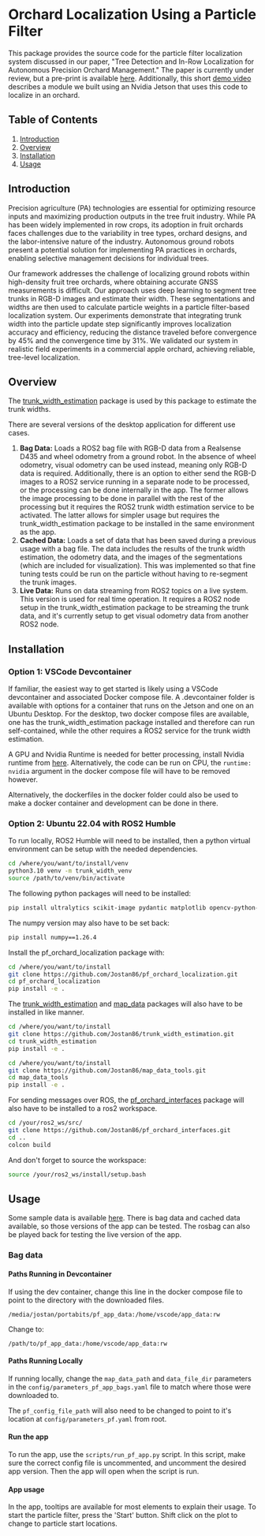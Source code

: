 # Orchard Localization Using a Particle Filter
This package provides the source code for the particle filter localization system discussed in our paper, "Tree Detection and In-Row Localization for Autonomous Precision Orchard Management." The paper is currently under review, but a pre-print is available [here](https://1drv.ms/b/s!AhPJ6XcTEu5umd0A4t0iqxyoTPey4A?e=BG1mKW). Additionally, this short [demo video](https://www.youtube.com/watch?v=VH3EroQQkak) describes a module we built using an Nvidia Jetson that uses this code to localize in an orchard.

## Table of Contents
1. [Introduction](#introduction)
2. [Overview](#overview)
3. [Installation](#installation)
4. [Usage](#usage)
<!-- 5. [Configuration](#configuration) -->
<!-- 6. [Examples](#examples) -->
<!-- 7. [License](#license) -->
<!-- 8. [Contact](#contact) -->

## Introduction
Precision agriculture (PA) technologies are essential for optimizing resource inputs and maximizing production outputs in the tree fruit industry. While PA has been widely implemented in row crops, its adoption in fruit orchards faces challenges due to the variability in tree types, orchard designs, and the labor-intensive nature of the industry. Autonomous ground robots present a potential solution for implementing PA practices in orchards, enabling selective management decisions for individual trees.

Our framework addresses the challenge of localizing ground robots within high-density fruit tree orchards, where obtaining accurate GNSS measurements is difficult. Our approach uses deep learning to segment tree trunks in RGB-D images and estimate their width. These segmentations and widths are then used to calculate particle weights in a particle filter-based localization system. Our experiments demonstrate that integrating trunk width into the particle update step significantly improves localization accuracy and efficiency, reducing the distance traveled before convergence by 45% and the convergence time by 31%. We validated our system in realistic field experiments in a commercial apple orchard, achieving reliable, tree-level localization.

## Overview 

The [trunk_width_estimation](https://github.com/Jostan86/trunk_width_estimation) package is used by this package to estimate the trunk widths.

There are several versions of the desktop application for different use cases. 

1. **Bag Data:** Loads a ROS2 bag file with RGB-D data from a Realsense D435 and wheel odometry from a ground robot. In the absence of wheel odometry, visual odometry can be used instead, meaning only RGB-D data is required. Additionally, there is an option to either send the RGB-D images to a ROS2 service running in a separate node to be processed, or the processing can be done internally in the app. The former allows the image processing to be done in parallel with the rest
of the processing but it requires the ROS2 trunk width estimation service to be activated. The latter allows for simpler usage but requires the trunk_width_estimation package to be installed in the same environment as the app.
2. **Cached Data:** Loads a set of data that has been saved during a previous usage with a bag file. The data includes the results of the trunk width estimation, the odometry data, and the images of the segmentations (which are included 
for visualization). This was implemented so that fine tuning tests could be run on the particle without having to re-segment the trunk images.
3. **Live Data:** Runs on data streaming from ROS2 topics on a live system. This version is used for real time operation. It requires a ROS2 node setup in the trunk_width_estimation package to be streaming the trunk data, and it's currently
setup to get visual odometry data from another ROS2 node.

## Installation 

### Option 1: VSCode Devcontainer
If familiar, the easiest way to get started is likely using a VSCode devcontainer and associated Docker compose file. A .devcontainer folder is available with options for a container that runs on the Jetson and one on an Ubuntu Desktop. For the desktop, two docker compose files are available, one has the trunk_width_estimation package installed and therefore can run self-contained, while the other requires a ROS2 service for the trunk width estimation.

A GPU and Nvidia Runtime is needed for better processing, install Nvidia runtime from [here](https://docs.nvidia.com/datacenter/cloud-native/container-toolkit/latest/install-guide.html). Alternatively, the code can be run on CPU, the ```runtime: nvidia``` argument in the docker compose file will have to be removed however.

Alternatively, the dockerfiles in the docker folder could also be used to make a docker container and development can be done in there. 
### Option 2: Ubuntu 22.04 with ROS2 Humble
To run locally, ROS2 Humble will need to be installed, then a python virtual environment can be setup with the needed dependencies. 

```bash
cd /where/you/want/to/install/venv
python3.10 venv -m trunk_width_venv
source /path/to/venv/bin/activate
```

The following python packages will need to be installed:

```bash
pip install ultralytics scikit-image pydantic matplotlib opencv-python-headless pyqt5 pyqtgraph scipy scikit-image rosbags utm 
```

The numpy version may also have to be set back:
```bash
pip install numpy==1.26.4
```

Install the pf_orchard_localization package with:
```bash
cd /where/you/want/to/install
git clone https://github.com/Jostan86/pf_orchard_localization.git
cd pf_orchard_localization
pip install -e .
```

The [trunk_width_estimation](https://github.com/Jostan86/trunk_width_estimation) and [map_data](https://github.com/Jostan86/map_data_tools) packages will also have to be installed in like manner.
```bash
cd /where/you/want/to/install
git clone https://github.com/Jostan86/trunk_width_estimation.git
cd trunk_width_estimation
pip install -e .
```
```bash
cd /where/you/want/to/install
git clone https://github.com/Jostan86/map_data_tools.git
cd map_data_tools
pip install -e .
```
For sending messages over ROS, the [pf_orchard_interfaces](https://github.com/Jostan86/pf_orchard_interfaces) package will also have to be installed to a ros2 workspace. 
```bash
cd /your/ros2_ws/src/
git clone https://github.com/Jostan86/pf_orchard_interfaces.git
cd ..
colcon build
```
And don't forget to source the workspace:
```bash
source /your/ros2_ws/install/setup.bash
```

## Usage 
Some sample data is available [here](https://1drv.ms/f/s!AhPJ6XcTEu5umc8Ljo8Ds4Z7sdz0BA?e=eBsrgu). There is bag data and cached data available, so those versions of the app can be tested. The rosbag can also be played back for testing the live version of the app. 

### Bag data

#### Paths Running in Devcontainer
If using the dev container, change this line in the docker compose file to point to the directory with the downloaded files.

```/media/jostan/portabits/pf_app_data:/home/vscode/app_data:rw```

Change to:

```/path/to/pf_app_data:/home/vscode/app_data:rw```

#### Paths Running Locally
If running locally, change the ```map_data_path``` and ```data_file_dir``` parameters in the ```config/parameters_pf_app_bags.yaml``` file to match where those were downloaded to. 

The ```pf_config_file_path``` will also need to be changed to point to it's location at ```config/parameters_pf.yaml``` from root.

#### Run the app
 To run the app, use the ```scripts/run_pf_app.py``` script. In this script, make sure the correct config file is uncommented, and uncomment the desired app version. Then the app will open when the script is run.

 #### App usage
 In the app, tooltips are available for most elements to explain their usage. To start the particle filter, press the 'Start' button. Shift click on the plot to change to particle start locations.

<!-- ## Configuration -->

<!-- ## Examples -->

<!-- ## License -->
<!-- MIT License -->
